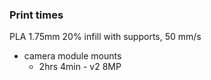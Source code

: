 ### Print times

PLA 1.75mm 20% infill with supports, 50 mm/s

- camera module mounts
  - 2hrs 4min - v2 8MP